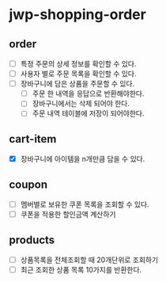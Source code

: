 # jwp-shopping-order

## order

- [ ] 특정 주문의 상세 정보를 확인할 수 있다.
- [ ] 사용자 별로 주문 목록을 확인할 수 있다.
- [ ] 장바구니에 담은 상품을 주문할 수 있다.
    - [ ] 주문 한 내역을 응답으로 반환해야한다.
    - [ ] 장바구니에서는 삭제 되어야 한다.
    - [ ] 주문 내역 테이블에 저장이 되어야한다.

## cart-item

- [x] 장바구니에 아이템을 n개만큼 담을 수 있다.

## coupon

- [ ] 멤버별로 보유한 쿠폰 목록을 조회할 수 있다.
- [ ] 쿠폰을 적용한 할인금액 계산하기

## products

- [ ] 상품목록을 전체조회할 때 20개단위로 조회하기
- [ ] 최근 조회한 상품 목록 10가지를 반환한다.
